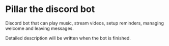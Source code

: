 # Pillar the discord bot

Discord bot that can play music, stream videos, setup reminders, managing welcome and leaving messages.

Detailed description will be written when the bot is finished.
